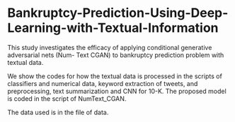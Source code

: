 # Bankruptcy-Prediction-Using-Deep-Learning-with-Textual-Information
This study investigates the efficacy of applying conditional generative adversarial nets (Num- Text CGAN) to bankruptcy prediction problem with textual data.

We show the codes for how the textual data is processed in the scripts of classifiers and numerical data, keyword extraction of tweets, and preprocessing, text summarization and CNN for 10-K. The proposed model is coded in the script of NumText_CGAN.

The data used is in the file of data. 
